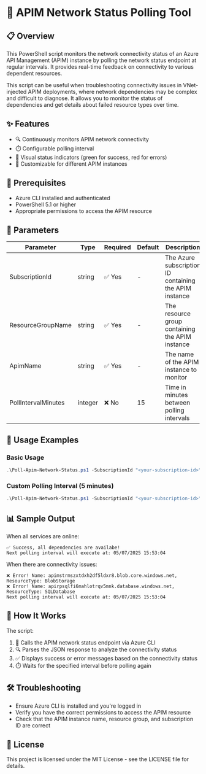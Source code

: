 # 🔄 APIM Network Status Polling Tool

## 📋 Overview

This PowerShell script monitors the network connectivity status of an Azure API Management (APIM) instance by polling the network status endpoint at regular intervals. It provides real-time feedback on connectivity to various dependent resources.

This script can be useful when troubleshooting connectivity issues in VNet-injected APIM deployments, where network dependencies may be complex and difficult to diagnose. It allows you to monitor the status of dependencies and get
details about failed resource types over time.
## ✨ Features

- 🔍 Continuously monitors APIM network connectivity
- ⏱️ Configurable polling interval
- 🚦 Visual status indicators (green for success, red for errors)
- 🔧 Customizable for different APIM instances

## 📝 Prerequisites

- Azure CLI installed and authenticated
- PowerShell 5.1 or higher
- Appropriate permissions to access the APIM resource

## 🔧 Parameters

| Parameter | Type | Required | Default | Description |
|-----------|------|----------|---------|-------------|
| SubscriptionId | string | ✅ Yes | - | The Azure subscription ID containing the APIM instance |
| ResourceGroupName | string | ✅ Yes | - | The resource group containing the APIM instance |
| ApimName | string | ✅ Yes | - | The name of the APIM instance to monitor |
| PollIntervalMinutes | integer | ❌ No | 15 | Time in minutes between polling intervals |

## 🚀 Usage Examples

### Basic Usage

```powershell
.\Poll-Apim-Network-Status.ps1 -SubscriptionId "<your-subscription-id>" -ResourceGroupName "<your-resource-group>" -ApimName "<your-apim-name>"
```

### Custom Polling Interval (5 minutes)

```powershell
.\Poll-Apim-Network-Status.ps1 -SubscriptionId "<your-subscription-id>" -ResourceGroupName "<your-resource-group>" -ApimName "<your-apim-name>" -PollIntervalMinutes 5
```

## 📊 Sample Output

When all services are online:
```
✅ Success, all dependencies are availabe!
Next polling interval will execute at: 05/07/2025 15:53:04
```

When there are connectivity issues:
```
❌ Error! Name: apimstrmszxtdxh2df5ldxr8.blob.core.windows.net, ResourceType: BlobStorage
❌ Error! Name: apirpsqlfi6mahlotrqv5mnk.database.windows.net, ResourceType: SQLDatabase
Next polling interval will execute at: 05/07/2025 15:53:04
```

## 📝 How It Works

The script:
1. 🔄 Calls the APIM network status endpoint via Azure CLI
2. 🔍 Parses the JSON response to analyze the connectivity status
3. ✅ Displays success or error messages based on the connectivity status
4. ⏱️ Waits for the specified interval before polling again

## 🛠️ Troubleshooting

- Ensure Azure CLI is installed and you're logged in
- Verify you have the correct permissions to access the APIM resource
- Check that the APIM instance name, resource group, and subscription ID are correct

## 📜 License

This project is licensed under the MIT License - see the LICENSE file for details.
